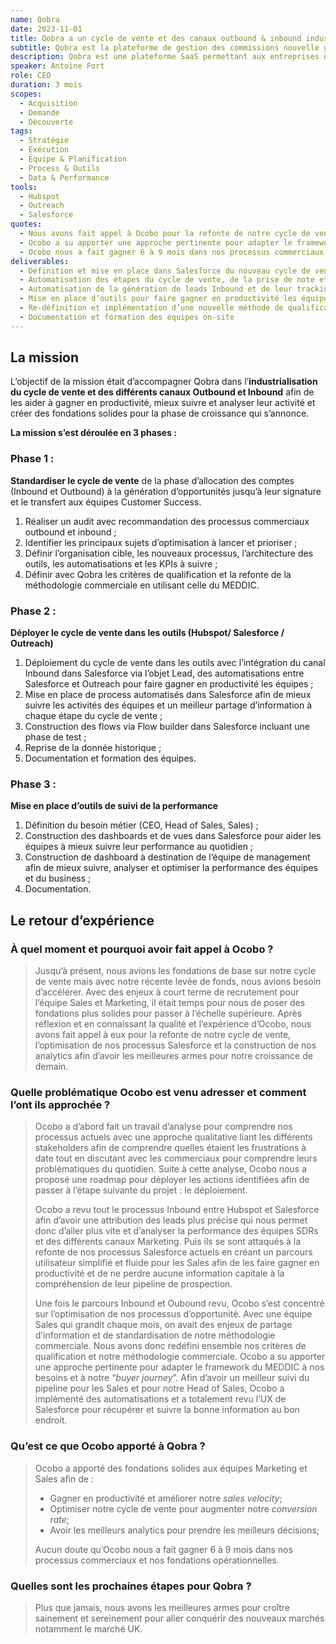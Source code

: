 ```yaml
---
name: Qobra
date: 2023-11-01
title: Qobra a un cycle de vente et des canaux outbound & inbound industrialisés, augmentant la productivité des équipes et la précision des analyses.
subtitle: Qobra est la plateforme de gestion des commissions nouvelle génération.
description: Qobra est une plateforme SaaS permettant aux entreprises d’optimiser leur gestion des commissions en donnant de la visibilité et de la transparence sur les commissions aux commerciaux et permet aux équipes Opération et Finance de supprimer Excel, gagner du temps, supprimer les erreurs et les frictions en automatisant le calcul des commissions.
speaker: Antoine Fort
role: CEO
duration: 3 mois
scopes:
  - Acquisition
  - Demande
  - Découverte
tags:
  - Stratégie
  - Exécution
  - Équipe & Planification
  - Process & Outils
  - Data & Performance
tools:
  - Hubspot
  - Outreach
  - Salesforce
quotes:
  - Nous avons fait appel à Ocobo pour la refonte de notre cycle de vente, l’optimisation de nos processus Salesforce et la construction de nos analytics afin d’avoir les meilleures armes pour notre croissance de demain.
  - Ocobo a su apporter une approche pertinente pour adapter le framework du MEDDIC à nos besoins et à notre “buyer journey”.
  - Ocobo nous a fait gagner 6 à 9 mois dans nos processus commerciaux et nos fondations opérationnelles.
deliverables:
  - Définition et mise en place dans Salesforce du nouveau cycle de vente avec les étapes principales, leurs taux de conversion et les principaux KPIs associés
  - Automatisation des étapes du cycle de vente, de la prise de note et du suivi des activités dans Salesforce et Outreach
  - Automatisation de la génération de leads Inbound et de leur tracking de Hubspot vers Salesforce
  - Mise en place d’outils pour faire gagner en productivité les équipes commerciales, vues filtrées, KPIs, dashboard de suivi, etc.
  - Re-définition et implémentation d’une nouvelle méthode de qualification grâce au MEDDIC
  - Documentation et formation des équipes on-site
---
```


## La mission

L’objectif de la mission était d’accompagner Qobra dans l’**industrialisation du cycle de vente et des différents canaux Outbound et Inbound** afin de les aider à gagner en productivité, mieux suivre et analyser leur activité et créer des fondations solides pour la phase de croissance qui s’annonce.

**La mission s’est déroulée en 3 phases :**

### Phase 1 :

**Standardiser le cycle de vente** de la phase d’allocation des comptes (Inbound et Outbound) à la génération d’opportunités jusqu’à leur signature et le transfert aux équipes Customer Success.

1. Réaliser un audit avec recommandation des processus commerciaux outbound et inbound ;
2. Identifier les principaux sujets d’optimisation à lancer et prioriser ;
3. Définir l’organisation cible, les nouveaux processus, l’architecture des outils, les automatisations et les KPIs à suivre ;
4. Définir avec Qobra les critères de qualification et la refonte de la méthodologie commerciale en utilisant celle du MEDDIC.

### Phase 2 :

**Déployer le cycle de vente dans les outils (Hubspot/ Salesforce / Outreach)**

1. Déploiement du cycle de vente dans les outils avec l’intégration du canal Inbound dans Salesforce via l’objet Lead, des automatisations entre Salesforce et Outreach pour faire gagner en productivité les équipes ;
2. Mise en place de process automatisés dans Salesforce afin de mieux suivre les activités des équipes et un meilleur partage d’information à chaque étape du cycle de vente ;
3. Construction des flows via Flow builder dans Salesforce incluant une phase de test ;
4. Reprise de la donnée historique ;
5. Documentation et formation des équipes.

### Phase 3 :

**Mise en place d’outils de suivi de la performance**

1. Définition du besoin métier (CEO, Head of Sales, Sales) ;
2. Construction des dashboards et de vues dans Salesforce pour aider les équipes à mieux suivre leur performance au quotidien ;
3. Construction de dashboard à destination de l’équipe de management afin de mieux suivre, analyser et optimiser la performance des équipes et du business ;
4. Documentation.

## Le retour d’expérience

### À quel moment et pourquoi avoir fait appel à Ocobo&nbsp;?

> Jusqu’à présent, nous avions les fondations de base sur notre cycle de vente mais avec notre récente levée de fonds, nous avions besoin d’accélérer.
> Avec des enjeux à court terme de recrutement pour l’équipe Sales et Marketing, il était temps pour nous de poser des fondations plus solides pour passer à l’échelle supérieure.
> Après réflexion et en connaissant la qualité et l’expérience d’Ocobo, nous avons fait appel à eux pour la refonte de notre cycle de vente, l’optimisation de nos processus Salesforce et la construction de nos analytics afin d’avoir les meilleures armes pour notre croissance de demain.

### Quelle problématique Ocobo est venu adresser et comment l’ont ils approchée&nbsp;?

> Ocobo a d’abord fait un travail d’analyse pour comprendre nos processus actuels avec une approche qualitative liant les différents stakeholders afin de comprendre quelles étaient les frustrations à date tout en discutant avec les commerciaux pour comprendre leurs problématiques du quotidien.
> Suite à cette analyse, Ocobo nous a proposé une roadmap pour déployer les actions identifiées afin de passer à l’étape suivante du projet : le déploiement.
>
> Ocobo a revu tout le processus Inbound entre Hubspot et Salesforce afin d’avoir une attribution des leads plus précise qui nous permet donc d’aller plus vite et d’analyser la performance des équipes SDRs et des différents canaux Marketing.
> Puis ils se sont attaqués à la refonte de nos processus Salesforce actuels en créant un parcours utilisateur simplifié et fluide pour les Sales afin de les faire gagner en productivité et de ne perdre aucune information capitale à la compréhension de leur pipeline de prospection.
>
> Une fois le parcours Inbound et Oubound revu, Ocobo s’est concentré sur l’optimisation de nos processus d’opportunité.
> Avec une équipe Sales qui grandit chaque mois, on avait des enjeux de partage d’information et de standardisation de notre méthodologie commerciale. Nous avons donc redéfini ensemble nos critères de qualification et notre méthodologie commerciale. Ocobo a su apporter une approche pertinente pour adapter le framework du MEDDIC à nos besoins et à notre “_buyer journey_”.
> Afin d’avoir un meilleur suivi du pipeline pour les Sales et pour notre Head of Sales, Ocobo a implémenté des automatisations et a totalement revu l’UX de Salesforce pour récupérer et suivre la bonne information au bon endroit.

### Qu’est ce que Ocobo apporté à Qobra&nbsp;?

> Ocobo a apporté des fondations solides aux équipes Marketing et Sales afin de :
>
> - Gagner en productivité et améliorer notre _sales velocity_;
> - Optimiser notre cycle de vente pour augmenter notre _conversion rate_;
> - Avoir les meilleurs analytics pour prendre les meilleurs décisions;
>
> Aucun doute qu’Ocobo nous a fait gagner 6 à 9 mois dans nos processus commerciaux et nos fondations opérationnelles.

### Quelles sont les prochaines étapes pour Qobra&nbsp;?

> Plus que jamais, nous avons les meilleures armes pour croître sainement et sereinement pour aller conquérir des nouveaux marchés notamment le marché UK.
